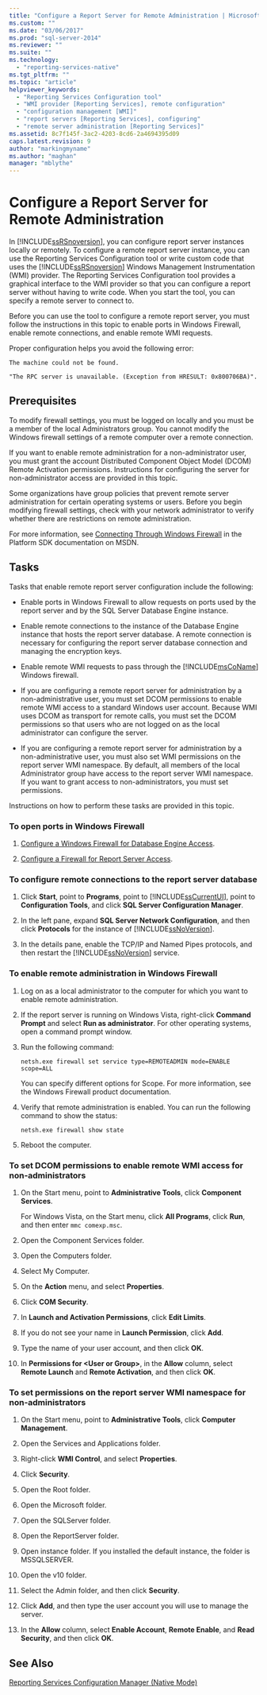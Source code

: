 ```yaml
---
title: "Configure a Report Server for Remote Administration | Microsoft Docs"
ms.custom: ""
ms.date: "03/06/2017"
ms.prod: "sql-server-2014"
ms.reviewer: ""
ms.suite: ""
ms.technology: 
  - "reporting-services-native"
ms.tgt_pltfrm: ""
ms.topic: "article"
helpviewer_keywords: 
  - "Reporting Services Configuration tool"
  - "WMI provider [Reporting Services], remote configuration"
  - "configuration management [WMI]"
  - "report servers [Reporting Services], configuring"
  - "remote server administration [Reporting Services]"
ms.assetid: 8c7f145f-3ac2-4203-8cd6-2a4694395d09
caps.latest.revision: 9
author: "markingmyname"
ms.author: "maghan"
manager: "mblythe"
---
```

# Configure a Report Server for Remote Administration
  In [!INCLUDE[ssRSnoversion](../includes/ssrsnoversion-md.md)], you can configure report server instances locally or remotely. To configure a remote report server instance, you can use the Reporting Services Configuration tool or write custom code that uses the [!INCLUDE[ssRSnoversion](../includes/ssrsnoversion-md.md)] Windows Management Instrumentation (WMI) provider. The Reporting Services Configuration tool provides a graphical interface to the WMI provider so that you can configure a report server without having to write code. When you start the tool, you can specify a remote server to connect to.  
  
 Before you can use the tool to configure a remote report server, you must follow the instructions in this topic to enable ports in Windows Firewall, enable remote connections, and enable remote WMI requests.  
  
 Proper configuration helps you avoid the following error:  
  
 `The machine could not be found.`  
  
 `"The RPC server is unavailable. (Exception from HRESULT: 0x800706BA)".`  
  
## Prerequisites  
 To modify firewall settings, you must be logged on locally and you must be a member of the local Administrators group. You cannot modify the Windows firewall settings of a remote computer over a remote connection.  
  
 If you want to enable remote administration for a non-administrator user, you must grant the account Distributed Component Object Model (DCOM) Remote Activation permissions. Instructions for configuring the server for non-administrator access are provided in this topic.  
  
 Some organizations have group policies that prevent remote server administration for certain operating systems or users. Before you begin modifying firewall settings, check with your network administrator to verify whether there are restrictions on remote administration.  
  
 For more information, see [Connecting Through Windows Firewall](http://go.microsoft.com/fwlink/?LinkId=63615) in the Platform SDK documentation on MSDN.  
  
## Tasks  
 Tasks that enable remote report server configuration include the following:  
  
-   Enable ports in Windows Firewall to allow requests on ports used by the report server and by the SQL Server Database Engine instance.  
  
-   Enable remote connections to the instance of the Database Engine instance that hosts the report server database. A remote connection is necessary for configuring the report server database connection and managing the encryption keys.  
  
-   Enable remote WMI requests to pass through the [!INCLUDE[msCoName](../includes/msconame-md.md)] Windows firewall.  
  
-   If you are configuring a remote report server for administration by a non-administrative user, you must set DCOM permissions to enable remote WMI access to a standard Windows user account. Because WMI uses DCOM as transport for remote calls, you must set the DCOM permissions so that users who are not logged on as the local administrator can configure the server.  
  
-   If you are configuring a remote report server for administration by a non-administrative user, you must also set WMI permissions on the report server WMI namespace. By default, all members of the local Administrator group have access to the report server WMI namespace. If you want to grant access to non-administrators, you must set permissions.  
  
 Instructions on how to perform these tasks are provided in this topic.  
  
### To open ports in Windows Firewall  
  
1.  [Configure a Windows Firewall for Database Engine Access](../database-engine/configure-windows/configure-a-windows-firewall-for-database-engine-access.md).  
  
2.  [Configure a Firewall for Report Server Access](../../2014/reporting-services/configure-a-firewall-for-report-server-access.md).  
  
### To configure remote connections to the report server database  
  
1.  Click **Start**, point to **Programs**, point to [!INCLUDE[ssCurrentUI](../includes/sscurrentui-md.md)], point to **Configuration Tools**, and click **SQL Server Configuration Manager**.  
  
2.  In the left pane, expand **SQL Server Network Configuration**, and then click **Protocols** for the instance of [!INCLUDE[ssNoVersion](../includes/ssnoversion-md.md)].  
  
3.  In the details pane, enable the TCP/IP and Named Pipes protocols, and then restart the [!INCLUDE[ssNoVersion](../includes/ssnoversion-md.md)] service.  
  
### To enable remote administration in Windows Firewall  
  
1.  Log on as a local administrator to the computer for which you want to enable remote administration.  
  
2.  If the report server is running on Windows Vista, right-click **Command Prompt** and select **Run as administrator**. For other operating systems, open a command prompt window.  
  
3.  Run the following command:  
  
    ```  
    netsh.exe firewall set service type=REMOTEADMIN mode=ENABLE scope=ALL  
    ```  
  
     You can specify different options for Scope. For more information, see the Windows Firewall product documentation.  
  
4.  Verify that remote administration is enabled. You can run the following command to show the status:  
  
    ```  
    netsh.exe firewall show state  
    ```  
  
5.  Reboot the computer.  
  
### To set DCOM permissions to enable remote WMI access for non-administrators  
  
1.  On the Start menu, point to **Administrative Tools**, click **Component Services**.  
  
     For Windows Vista, on the Start menu, click **All Programs**, click **Run**, and then enter `mmc comexp.msc`.  
  
2.  Open the Component Services folder.  
  
3.  Open the Computers folder.  
  
4.  Select My Computer.  
  
5.  On the **Action** menu, and select **Properties**.  
  
6.  Click **COM Security**.  
  
7.  In **Launch and Activation Permissions**, click **Edit Limits**.  
  
8.  If you do not see your name in **Launch Permission**, click **Add**.  
  
9. Type the name of your user account, and then click **OK**.  
  
10. In **Permissions for \<User or Group>**, in the **Allow** column, select **Remote Launch** and **Remote Activation**, and then click **OK**.  
  
### To set permissions on the report server WMI namespace for non-administrators  
  
1.  On the Start menu, point to **Administrative Tools**, click **Computer Management**.  
  
2.  Open the Services and Applications folder.  
  
3.  Right-click **WMI Control**, and select **Properties**.  
  
4.  Click **Security**.  
  
5.  Open the Root folder.  
  
6.  Open the Microsoft folder.  
  
7.  Open the SQLServer folder.  
  
8.  Open the ReportServer folder.  
  
9. Open instance folder. If you installed the default instance, the folder is MSSQLSERVER.  
  
10. Open the v10 folder.  
  
11. Select the Admin folder, and then click **Security**.  
  
12. Click **Add**, and then type the user account you will use to manage the server.  
  
13. In the **Allow** column, select **Enable Account**, **Remote Enable**, and **Read Security**, and then click **OK**.  
  
## See Also  
 [Reporting Services Configuration Manager &#40;Native Mode&#41;](../../2014/sql-server/install/reporting-services-configuration-manager-native-mode.md)  
  
  